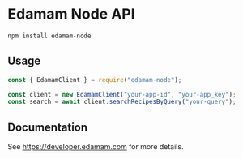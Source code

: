 # Edamam Node API

```bash
npm install edamam-node
```

## Usage

```js
const { EdamamClient } = require("edamam-node");

const client = new EdamamClient("your-app-id", "your-app_key");
const search = await client.searchRecipesByQuery("your-query");
```

## Documentation

See https://developer.edamam.com for more details.
